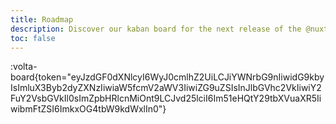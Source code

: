 ```yaml
---
title: Roadmap
description: Discover our kaban board for the next release of the @nuxtjs/i18n module.
toc: false
---
```


:volta-board{token="eyJzdGF0dXNlcyI6WyJ0cmlhZ2UiLCJiYWNrbG9nIiwidG9kbyIsImluX3Byb2dyZXNzIiwiaW5fcmV2aWV3IiwiZG9uZSIsInJlbGVhc2VkIiwiY2FuY2VsbGVkIl0sImZpbHRlcnMiOnt9LCJvd25lciI6Im51eHQtY29tbXVuaXR5IiwibmFtZSI6ImkxOG4tbW9kdWxlIn0"}
